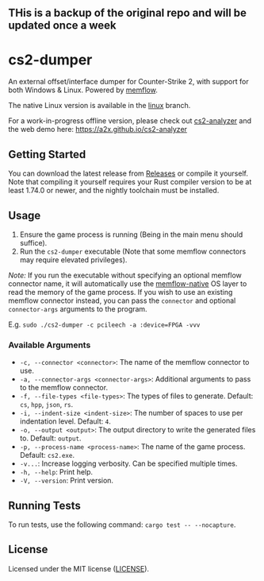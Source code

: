 ## THis is a backup of the original repo and will be updated once a week

# cs2-dumper

An external offset/interface dumper for Counter-Strike 2, with support for both Windows & Linux. Powered
by [memflow](https://github.com/memflow/memflow).

The native Linux version is available in the [linux](https://github.com/a2x/cs2-dumper/tree/linux) branch.

For a work-in-progress offline version, please check out [cs2-analyzer](https://github.com/a2x/cs2-analyzer) and the web demo here: https://a2x.github.io/cs2-analyzer

## Getting Started

You can download the latest release from [Releases](https://github.com/a2x/cs2-dumper/releases) or compile it yourself.
Note that compiling it yourself requires your Rust compiler version to be at least 1.74.0 or newer, and the nightly
toolchain must be installed.

## Usage

1. Ensure the game process is running (Being in the main menu should suffice).
2. Run the `cs2-dumper` executable (Note that some memflow connectors may require elevated privileges).

_Note:_ If you run the executable without specifying an optional memflow connector name, it will automatically use the
[memflow-native](https://github.com/memflow/memflow-native) OS layer to read the memory of the game process. If you
wish to use an existing memflow connector instead, you can pass the `connector` and optional `connector-args` arguments
to the program.

E.g. `sudo ./cs2-dumper -c pcileech -a :device=FPGA -vvv`

### Available Arguments

- `-c, --connector <connector>`: The name of the memflow connector to use.
- `-a, --connector-args <connector-args>`: Additional arguments to pass to the memflow connector.
- `-f, --file-types <file-types>`: The types of files to generate. Default: `cs`, `hpp`,  `json`, `rs`.
- `-i, --indent-size <indent-size>`: The number of spaces to use per indentation level. Default: `4`.
- `-o, --output <output>`: The output directory to write the generated files to. Default: `output`.
- `-p, --process-name <process-name>`: The name of the game process. Default: `cs2.exe`.
- `-v...`: Increase logging verbosity. Can be specified multiple times.
- `-h, --help`: Print help.
- `-V, --version`: Print version.

## Running Tests

To run tests, use the following command: `cargo test -- --nocapture`.

## License

Licensed under the MIT license ([LICENSE](./LICENSE)).
